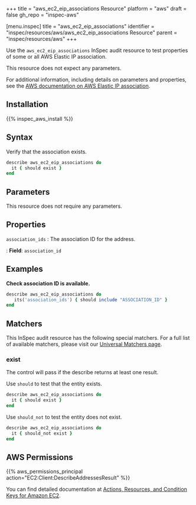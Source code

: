+++
title = "aws_ec2_eip_associations Resource"
platform = "aws"
draft = false
gh_repo = "inspec-aws"

[menu.inspec]
title = "aws_ec2_eip_associations"
identifier = "inspec/resources/aws/aws_ec2_eip_associations Resource"
parent = "inspec/resources/aws"
+++

Use the `aws_ec2_eip_associations` InSpec audit resource to test properties of some or all AWS Elastic IP association.

This resource does not expect any parameters.

For additional information, including details on parameters and properties, see the [AWS documentation on AWS Elastic IP association](https://docs.aws.amazon.com/AWSCloudFormation/latest/UserGuide/aws-properties-ec2-eip-association.html).

## Installation

{{% inspec_aws_install %}}

## Syntax

Verify that the association exists.

```ruby
describe aws_ec2_eip_associations do
  it { should exist }
end
```

## Parameters

This resource does not require any parameters.

## Properties

`association_ids`
: The association ID for the address.

: **Field**: `association_id`

## Examples

**Check association ID is available.**

```ruby
describe aws_ec2_eip_associations do
   its('association_ids') { should include "ASSOCIATION_ID" }
end
```

## Matchers

This InSpec audit resource has the following special matchers. For a full list of available matchers, please visit our [Universal Matchers page](https://www.inspec.io/docs/reference/matchers/).

### exist

The control will pass if the describe returns at least one result.

Use `should` to test that the entity exists.

```ruby
describe aws_ec2_eip_associations do
  it { should exist }
end
```

Use `should_not` to test the entity does not exist.

```ruby
describe aws_ec2_eip_associations do
  it { should_not exist }
end
```

## AWS Permissions

{{% aws_permissions_principal action="EC2:Client:DescribeAddressesResult" %}}

You can find detailed documentation at [Actions, Resources, and Condition Keys for Amazon EC2](https://docs.aws.amazon.com/IAM/latest/UserGuide/list_amazonec2.html).
